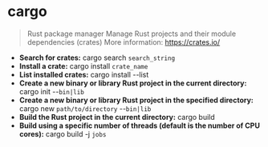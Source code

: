 # cargo
> Rust package manager
> Manage Rust projects and their module dependencies (crates)
> More information: <https://crates.io/>
- **Search for crates:**
cargo search `search_string`
- **Install a crate:**
cargo install `crate_name`
- **List installed crates:**
cargo install --list
- **Create a new binary or library Rust project in the current directory:**
cargo init --`bin|lib`
- **Create a new binary or library Rust project in the specified directory:**
cargo new `path/to/directory` --`bin|lib`
- **Build the Rust project in the current directory:**
cargo build
- **Build using a specific number of threads (default is the number of CPU cores):**
cargo build -j `jobs`
